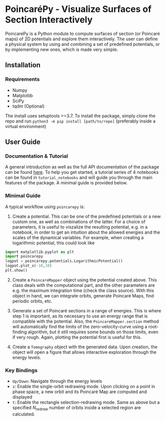 # PoincaréPy - Visualize Surfaces of Section Interactively
PoincarePy is a Python module to compute surfaces of section (or Poincaré maps) of 2D potentials and explore them interactively. The user can define a physical system by
using and combining a set of predefined potentials, or by implementing new ones, which is made very simple.

Installation
----------------------
### Requirements
- Numpy
- Matplotlib
- SciPy
- tqdm (Optional)

The install uses setuptools >=3.7. To install the package, simply clone the repo and run
`python3 -m pip install [path/to/repo]`
(preferably inside a virtual environment)

User Guide
----------------------
### Documentation & Tutorial
A general introduction as well as the full API documentation of the package can be found [here](https://poincarepy.readthedocs.io/en/latest/).
To help you get started, a tutorial series of 4 notebooks can be found in `tutorial_notebooks` and will guide you through the main features of the package.
A minimal guide is provided below.

### Minimal Guide
A typical workflow using `poincarepy` is:
1. Create a potential. This can be one of the predefined potentials or a new custom one, as well as combinations of the latter. For a choice of parameters, it is useful to viszalize the resulting potential, e.g. in a notebook, in order to get an intuition about the allowed energies and the scales of the dynamical variables. For example, when creating a logarithmic potential, this could look like
```python
import matplotlib.pyplot as plt
import poincarepy
logpot = poincarepy.potentials.LogarithmicPotential()
logpot.plot_x(-10,10)
plt.show()
```

2. Create a `PoincareMapper` object using the potential created above. This class deals with the computational part, and the other parameters are e.g. the maximum integration time (check the class source). With this object in hand, we can integrate orbits, generate Poincaré Maps, find periodic orbits, etc.

3. Generate a set of Poincaré sections in a range of energies. This is where step 1 is important, as its necessary to use an energy range that is compatible with the potential. Also, the `PoincareMapper.section` method will automatically find the limits of the zero-velocity-curve using a root-finding algorithm, but it still requires some bounds on those limits, even if very rough. Again, plotting the potential first is useful for this.

3. Create a `Tomography` object with the generated data. Upon creation, the object will open a figure that allows interactive exploration through the energy levels.
### Key Bindings
- `Up/Down`: Navigate through the energy levels
- `z`: Enable the single-orbit redrawing mode. Upon clicking on a point in phase space, a new orbit and its Poincaré Map are computed and displayed
- `t`: Enable the rectangle selection-redrawing mode. Same as above but a specified $N_{redraw}$ number of orbits inside a selected region are calculated.
